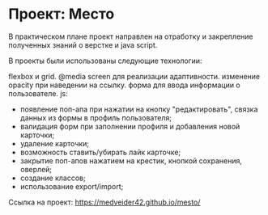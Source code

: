 # Проект: Место
В практическом плане проект направлен на отработку и закрепление полученных знаний о верстке и java script.

В проекты были использованы следующие технологии:

fleхbox и grid.
@media screen для реализации адаптивности.
изменение opacity при наведении на ссылку.
форма для ввода информации о пользователе.
js: 
- появление поп-апа при нажатии на кнопку "редактировать", связка данных из формы в профиль пользователя;
- валидация форм при заполнении профиля и добавления новой карточки;
- удаление карточки;
- возможность ставить/убирать лайк карточке;
- закрытие поп-апов нажатием на крестик, кнопкой сохранения, оверлей;
- создание классов;
- использование export/import;

Ссылка на проект: https://medveider42.github.io/mesto/
